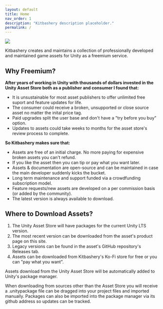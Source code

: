 ```yaml
---
layout: default
title: Home
nav_order: 1
description: "Kitbashery description placeholder."
permalink: /
---
```

![](../../assets/images/kitbashery-github-banner.jpg)

Kitbashery creates and maintains a collection of professionally developed and maintained game assets for Unity as a freemium service.

## Why Freemium?

<b>After years of working in Unity with thousands of dollars invested in the Unity Asset Store both as a publisher and consumer I found that:</b>

* It is unsustainable for most asset publishers to offer unlimited free suport and feature updates for life.
* The consumer could receive a broken, unsupported or close source asset no matter the inital price tag.
* Paid upgrades split the user base and don't have a "try before you buy" option.
* Updates to assets could take weeks to months for the asset store's review process to complete.

<b>So Kitbashery makes sure that:</b>

* Assets are free of an initial charge. No more paying for expensive broken assets you can't refund.
* If you like the asset then you can tip or pay what you want later.
* Assets & documentation are open-source and can be maintained in case the main developer suddenly kicks the bucket.
* Long term maintenance and support funded via a crowdfunding subscription model.
* Feature requests/new assets are developed on a per commission basis (or added by the community).
* The latest version is always available to download.


## Where to Download Assets?

1. The Unity Asset Store will have packages for the current Unity LTS version.
2. The most recent version can be downloaded from the asset's product page on this site.
3. Legacy versions can be found in the asset's GitHub repository's Releases tab.
4. Assets can be downloaded from Kitbashery's Ko-Fi store for free or you can "pay what you want".

Assets download from the Unity Asset Store will be automatically added to Unity's package manager.

When downloading from sources other than the Asset Store you will receive a .unitypackage file can be dragged into your project files and imported manually. Packages can also be imported into the package manager via its github address so updates can be tracked.
